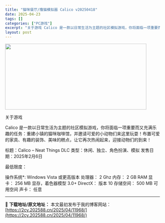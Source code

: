 ```yaml
---
title: "猫咪餐厅/撸猫模拟器 Calico v20250418"
date: 2025-04-23
tags: []
categories: ["PC游戏"]
excerpt: "关于游戏 Calico 是一款以日常生活为主题的社区模拟游戏，你将面临一项重要而又充满乐趣的任务：重建小镇的猫咪咖啡馆，并邀请可爱的小动物们来这里玩耍！布置可爱的家具、有趣的装饰、美味的糕点，让它再次热闹起来，迎接动物们的到来！ 标题：Calico – Neat Things DLC 类型：休闲、独&hellip;"
layout: post
---
```


<img class="aligncenter size-full wp-image-11959" src="https://2cy.202588.cn/wp-content/uploads/2025/04/2025042312044531.webp" alt="" width="460" height="215" />

关于游戏

Calico 是一款以日常生活为主题的社区模拟游戏，你将面临一项重要而又充满乐趣的任务：重建小镇的猫咪咖啡馆，并邀请可爱的小动物们来这里玩耍！布置可爱的家具、有趣的装饰、美味的糕点，让它再次热闹起来，迎接动物们的到来！

标题：Calico – Neat Things DLC
类型：休闲、独立、角色扮演、模拟
发售日期：2025年2月6日

最低限度：

操作系统*: Windows Vista 或更高版本
处理器： 2 Ghz
内存： 2 GB RAM
显卡： 256 MB 显存，着色器模型 3.0+
DirectX： 版本 10
存储空间： 500 MB 可用空间
声卡： 任意

---
📖 **下载地址/原文地址：** 本文最初发布于我的博客网站：[https://2cy.202588.cn/2025/04/11968/](https://2cy.202588.cn/2025/04/11968/)
